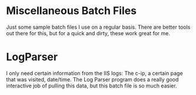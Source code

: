 # Miscellaneous Batch Files
Just some sample batch files I use on a regular basis.  There are better tools out there for this, but for a quick and dirty, these work great for me.

# LogParser
I only need certain information from the IIS logs:  The c-ip, a certain page that was visited, date/time.  The Log Parser program does a really good interactive job of pulling this data, but this batch file is so much easier.


